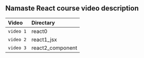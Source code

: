 ## **Namaste React** course video description    

|   Video  |    Directary   |
|:---------|:---------------|
|`video 1` |react0          |
|`video 2` |react1_jsx      |
|`video 3` |react2_component|